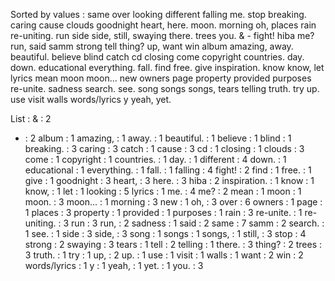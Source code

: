 Sorted by values :
same over looking different falling me. stop breaking. caring cause clouds goodnight heart, here. moon. morning oh, places rain re-uniting. run side side, still, swaying there. trees you. & - fight! hiba me? run, said samm strong tell thing? up, want win album amazing, away. beautiful. believe blind catch cd closing come copyright countries. day. down. educational everything. fall. find free. give inspiration. know know, let lyrics mean moon moon... new owners page property provided purposes re-unite. sadness search. see. song songs songs, tears telling truth. try up. use visit walls words/lyrics y yeah, yet. 

List :
& : 2
- : 2
album : 1
amazing, : 1
away. : 1
beautiful. : 1
believe : 1
blind : 1
breaking. : 3
caring : 3
catch : 1
cause : 3
cd : 1
closing : 1
clouds : 3
come : 1
copyright : 1
countries. : 1
day. : 1
different : 4
down. : 1
educational : 1
everything. : 1
fall. : 1
falling : 4
fight! : 2
find : 1
free. : 1
give : 1
goodnight : 3
heart, : 3
here. : 3
hiba : 2
inspiration. : 1
know : 1
know, : 1
let : 1
looking : 5
lyrics : 1
me. : 4
me? : 2
mean : 1
moon : 1
moon. : 3
moon... : 1
morning : 3
new : 1
oh, : 3
over : 6
owners : 1
page : 1
places : 3
property : 1
provided : 1
purposes : 1
rain : 3
re-unite. : 1
re-uniting. : 3
run : 3
run, : 2
sadness : 1
said : 2
same : 7
samm : 2
search. : 1
see. : 1
side : 3
side, : 3
song : 1
songs : 1
songs, : 1
still, : 3
stop : 4
strong : 2
swaying : 3
tears : 1
tell : 2
telling : 1
there. : 3
thing? : 2
trees : 3
truth. : 1
try : 1
up, : 2
up. : 1
use : 1
visit : 1
walls : 1
want : 2
win : 2
words/lyrics : 1
y : 1
yeah, : 1
yet. : 1
you. : 3
